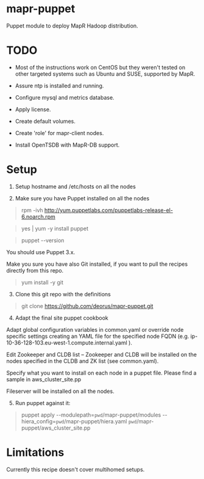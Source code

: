 # mapr-puppet

Puppet module to deploy MapR Hadoop distribution.

TODO
====
* Most of the instructions work on CentOS but they weren't tested on other targeted systems such as Ubuntu and SUSE, supported by MapR.

* Assure ntp is installed and running.

* Configure mysql and metrics database.

* Apply license.

* Create default volumes.

* Create 'role' for mapr-client nodes.

* Install OpenTSDB with MapR-DB support.


Setup
=====

1. Setup hostname and /etc/hosts on all the nodes

2. Make sure you have Puppet installed on all the nodes

> rpm -ivh http://yum.puppetlabs.com/puppetlabs-release-el-6.noarch.rpm

> yes | yum -y install puppet

> puppet --version

You should use Puppet 3.x.

Make you sure you have also Git installed, if you want to pull the recipes directly from this repo.

> yum install -y git

3. Clone this git repo with the definitions

> git clone https://github.com/deorus/mapr-puppet.git

4. Adapt the final site puppet cookbook

Adapt global configuration variables in common.yaml or override node specific settings creating an YAML file for the specified node FQDN (e.g. ip-10-36-128-103.eu-west-1.compute.internal.yaml ).


Edit Zookeeper and CLDB list – Zookeeper and CLDB will be installed on the nodes specified in the CLDB and ZK list (see common.yaml).

Specify what you want to install on each node in a puppet file. Please find a sample in aws_cluster_site.pp 

Fileserver will be installed on all the nodes.


5. Run puppet against it:

> puppet apply --modulepath=`pwd`/mapr-puppet/modules --hiera_config=`pwd`/mapr-puppet/hiera.yaml `pwd`/mapr-puppet/aws_cluster_site.pp



Limitations
===========

Currently this recipe doesn't cover multihomed setups.

